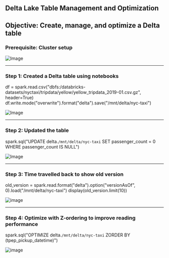 ## Delta Lake Table Management and Optimization
## Objective: Create, manage, and optimize a Delta table

### Prerequisite: Cluster setup

![Image](https://github.com/user-attachments/assets/6c06ed37-266e-497a-a4d7-c34d6093f1dd)


---

### Step 1: Created a Delta table using notebooks
df = spark.read.csv("dbfs:/databricks-datasets/nyctaxi/tripdata/yellow/yellow_tripdata_2019-01.csv.gz", header=True)
df.write.mode("overwrite").format("delta").save("/mnt/delta/nyc-taxi")

![Image](https://github.com/user-attachments/assets/5f398429-4e5c-4ec1-a58e-94c59e2b52db)

---

### Step 2: Updated the table
spark.sql("UPDATE delta.`/mnt/delta/nyc-taxi` SET passenger_count = 0 WHERE passenger_count IS NULL")

![Image](https://github.com/user-attachments/assets/0bc74283-2d81-41a0-b8ff-6ac7867a2f07)

---

### Step 3: Time travelled back to show old version 
old_version = spark.read.format("delta").option("versionAsOf", 0).load("/mnt/delta/nyc-taxi")
display(old_version.limit(10))

![image](https://github.com/user-attachments/assets/fd3334fc-a0aa-4702-933e-f8f1209f393b)


---

### Step 4: Optimize with Z-ordering to improve reading performance 
spark.sql("OPTIMIZE delta.`/mnt/delta/nyc-taxi` ZORDER BY (tpep_pickup_datetime)")

![image](https://github.com/user-attachments/assets/60fb9f96-9b51-448b-b541-9fc7e2e53ecf)
